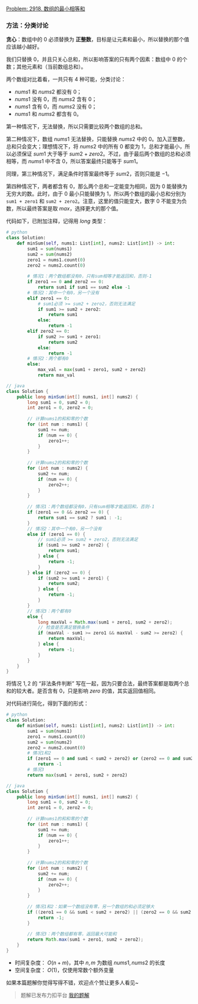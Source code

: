 [Problem: 2918. 数组的最小相等和](https://leetcode.cn/problems/minimum-equal-sum-of-two-arrays-after-replacing-zeros/description/)

### 方法：分类讨论

**贪心**：数组中的 $0$ 必须替换为 **正整数**，目标是让元素和最小，所以替换的那个值应该越小越好。

我们只替换 $0$，并且只关心总和，所以影响答案的只有两个因素：数组中 $0$ 的个数；其他元素和（当前数组总和）。

两个数组对比着看，一共只有 $4$ 种可能，分类讨论：

- $nums1$ 和 $nums2$ 都没有 $0$；
- $nums1$ 没有 $0$，而 $nums2$ 含有 $0$；
- $nums1$ 含有 $0$，而 $nums2$ 没有 $0$；
- $nums1$ 和 $nums2$ 都含有 $0$。

第一种情况下，无法替换，所以只需要比较两个数组的总和。

第二种情况下，数组 $nums1$ 无法替换，只能替换 $nums2$ 中的 $0$。加入正整数，总和只会变大；理想情况下，将 $nums2$ 中的所有 $0$ 都变为 $1$，总和才能最小，所以必须保证 $sum1$ 大于等于 $sum2$ + $zero2$。不过，由于最后两个数组的总和必须相等，而 $nums1$ 中不含 $0$，所以答案最终只能等于 $sum1$。

同理，第三种情况下，满足条件时答案最终等于 $sum2$，否则只能是 $-1$。

第四种情况下，两者都含有 $0$，那么两个总和一定能变为相同，因为 $0$ 能替换为无穷大的数。此时，由于 $0$ 最小只能替换为 $1$，所以两个数组的最小总和分别为 `sum1 + zero1` 和 `sum2 + zero2`。注意，这里的值只能变大，数字 $0$ 不能变为负数，所以最终答案是取 $max$，选择更大的那个值。

代码如下，已附加注释，记得用 $long$ 类型：

```Python
# python
class Solution:
    def minSum(self, nums1: List[int], nums2: List[int]) -> int:
        sum1 = sum(nums1)
        sum2 = sum(nums2)
        zero1 = nums1.count(0)
        zero2 = nums2.count(0)
        
        # 情况1：两个数组都没有0，只有sum相等才能返回和，否则-1
        if zero1 == 0 and zero2 == 0:
            return sum1 if sum1 == sum2 else -1
        # 情况2：其中一个有0，另一个没有
        elif zero1 == 0:
            # sum1必须 >= sum2 + zero2，否则无法满足
            if sum1 >= sum2 + zero2:
                return sum1
            else:
                return -1
        elif zero2 == 0:
            if sum2 >= sum1 + zero1:
                return sum2
            else:
                return -1
        # 情况2：两个都有0
        else:
            max_val = max(sum1 + zero1, sum2 + zero2)
            return max_val
```

```Java
// java
class Solution {
    public long minSum(int[] nums1, int[] nums2) {
        long sum1 = 0, sum2 = 0;
        int zero1 = 0, zero2 = 0;
        
        // 计算nums1的和和零的个数
        for (int num : nums1) {
            sum1 += num;
            if (num == 0) {
                zero1++;
            }
        }
        
        // 计算nums2的和和零的个数
        for (int num : nums2) {
            sum2 += num;
            if (num == 0) {
                zero2++;
            }
        }
        
        // 情况1：两个数组都没有0，只有sum相等才能返回和，否则-1
        if (zero1 == 0 && zero2 == 0) {
            return sum1 == sum2 ? sum1 : -1;
        }
        // 情况2：其中一个有0，另一个没有
        else if (zero1 == 0) {
            // sum1必须 >= sum2 + zero2，否则无法满足
            if (sum1 >= sum2 + zero2) {
                return sum1;
            } else {
                return -1;
            }
        } else if (zero2 == 0) {
            if (sum2 >= sum1 + zero1) {
                return sum2;
            } else {
                return -1;
            }
        }
        // 情况3：两个都有0
        else {
            long maxVal = Math.max(sum1 + zero1, sum2 + zero2);
            // 检查是否满足替换条件
            if (maxVal - sum1 >= zero1 && maxVal - sum2 >= zero2) {
                return maxVal;
            } else {
                return -1;
            }
        }
    }
}
```

将情况 $1,2$ 的 “非法条件判断” 写在一起，因为只要合法，最终答案都是取两个总和的较大者。是否含有 $0$，只是影响 $zero$ 的值，其实返回值相同。

对代码进行简化，得到下面的形式：

```Python
# python
class Solution:
    def minSum(self, nums1: List[int], nums2: List[int]) -> int:
        sum1 = sum(nums1)
        zero1 = nums1.count(0)
        sum2 = sum(nums2)
        zero2 = nums2.count(0)
        # 情况1和2
        if (zero1 == 0 and sum1 < sum2 + zero2) or (zero2 == 0 and sum2 < sum1 + zero1):
            return -1
        # 情况3
        return max(sum1 + zero1, sum2 + zero2)
```

```Java
// java
class Solution {
    public long minSum(int[] nums1, int[] nums2) {
        long sum1 = 0, sum2 = 0;
        int zero1 = 0, zero2 = 0;
        
        // 计算nums1的和和零的个数
        for (int num : nums1) {
            sum1 += num;
            if (num == 0) {
                zero1++;
            }
        }
        
        // 计算nums2的和和零的个数
        for (int num : nums2) {
            sum2 += num;
            if (num == 0) {
                zero2++;
            }
        }
        
        // 情况1和2：如果一个数组没有零，另一个数组的和必须足够大
        if ((zero1 == 0 && sum1 < sum2 + zero2) || (zero2 == 0 && sum2 < sum1 + zero1)) {
            return -1;
        }
        
        // 情况3：两个数组都有零，返回最大可能和
        return Math.max(sum1 + zero1, sum2 + zero2);
    }
}
```

- 时间复杂度： $O(n+m)$，其中 $n,m$ 为数组 $nums1,nums2$ 的长度
- 空间复杂度： $O(1)$，仅使用常数个额外变量

如果本篇题解你觉得写得不错，欢迎点个赞让更多人看见~

> 题解已发布力扣平台 [我的题解](https://leetcode.cn/problems/minimum-equal-sum-of-two-arrays-after-replacing-zeros/solutions/3673072/tan-xin-fen-lei-tao-lun-ifelse-da-fa-jia-bq9k/)
